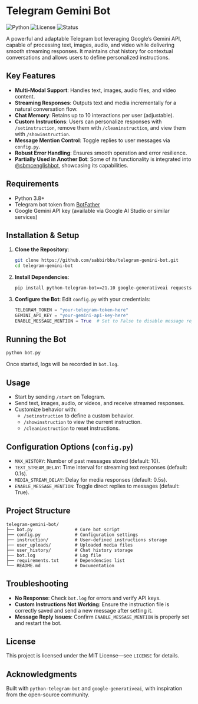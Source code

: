 # Telegram Gemini Bot

![Python](https://img.shields.io/badge/Python-3.8+-blue.svg) ![License](https://img.shields.io/badge/License-MIT-green.svg) ![Status](https://img.shields.io/badge/Status-Active-brightgreen.svg)

A powerful and adaptable Telegram bot leveraging Google’s Gemini API, capable of processing text, images, audio, and video while delivering smooth streaming responses. It maintains chat history for contextual conversations and allows users to define personalized instructions.

## Key Features
- **Multi-Modal Support**: Handles text, images, audio files, and video content.
- **Streaming Responses**: Outputs text and media incrementally for a natural conversation flow.
- **Chat Memory**: Retains up to 10 interactions per user (adjustable).
- **Custom Instructions**: Users can personalize responses with `/setinstruction`, remove them with `/cleaninstruction`, and view them with `/showinstruction`.
- **Message Mention Control**: Toggle replies to user messages via `config.py`.
- **Robust Error Handling**: Ensures smooth operation and error resilience.
- **Partially Used in Another Bot**: Some of its functionality is integrated into [@sbmcenglishbot](https://t.me/sbmcenglishbot), showcasing its capabilities.

## Requirements
- Python 3.8+
- Telegram bot token from [BotFather](https://t.me/BotFather)
- Google Gemini API key (available via Google AI Studio or similar services)

## Installation & Setup

1. **Clone the Repository**:
   ```bash
   git clone https://github.com/sabbirbbs/telegram-gemini-bot.git
   cd telegram-gemini-bot
   ```
2. **Install Dependencies**:
   ```bash
   pip install python-telegram-bot==21.10 google-generativeai requests
   ```
3. **Configure the Bot**:
   Edit `config.py` with your credentials:
   ```python
   TELEGRAM_TOKEN = "your-telegram-token-here"
   GEMINI_API_KEY = "your-gemini-api-key-here"
   ENABLE_MESSAGE_MENTION = True  # Set to False to disable message replies
   ```

## Running the Bot
```bash
python bot.py
```
Once started, logs will be recorded in `bot.log`.

## Usage
- Start by sending `/start` on Telegram.
- Send text, images, audio, or videos, and receive streamed responses.
- Customize behavior with:
  - `/setinstruction` to define a custom behavior.
  - `/showinstruction` to view the current instruction.
  - `/cleaninstruction` to reset instructions.

## Configuration Options (`config.py`)
- `MAX_HISTORY`: Number of past messages stored (default: 10).
- `TEXT_STREAM_DELAY`: Time interval for streaming text responses (default: 0.1s).
- `MEDIA_STREAM_DELAY`: Delay for media responses (default: 0.5s).
- `ENABLE_MESSAGE_MENTION`: Toggle direct replies to messages (default: True).

## Project Structure
```
telegram-gemini-bot/
├── bot.py                # Core bot script
├── config.py             # Configuration settings
├── instruction/          # User-defined instructions storage
├── user_uploads/         # Uploaded media files
├── user_history/         # Chat history storage
├── bot.log               # Log file
├── requirements.txt      # Dependencies list
└── README.md             # Documentation
```

## Troubleshooting
- **No Response**: Check `bot.log` for errors and verify API keys.
- **Custom Instructions Not Working**: Ensure the instruction file is correctly saved and send a new message after setting it.
- **Message Reply Issues**: Confirm `ENABLE_MESSAGE_MENTION` is properly set and restart the bot.

## License
This project is licensed under the MIT License—see `LICENSE` for details.

## Acknowledgments
Built with `python-telegram-bot` and `google-generativeai`, with inspiration from the open-source community.

